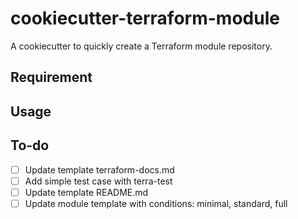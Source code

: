# cookiecutter-terraform-module
A cookiecutter to quickly create a Terraform module repository.

## Requirement

## Usage

## To-do

- [ ] Update template terraform-docs.md
- [ ] Add simple test case with terra-test
- [ ] Update template README.md
- [ ] Update module template with conditions: minimal, standard, full
